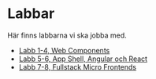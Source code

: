 Labbar
======
Här finns labbarna vi ska jobba med. 

- [Labb 1-4, Web Components](01-web-components/README.md)
- [Labb 5-6, App Shell, Angular och React](02-frameworks/README.md)
- [Labb 7-8, Fullstack Micro Frontends](03-fullstack/README.md)

